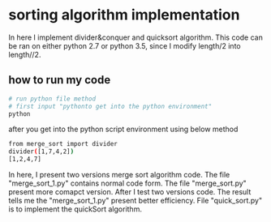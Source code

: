 # sorting algorithm implementation
In here I implement divider&conquer and quicksort algorithm. This code can be ran on either python 2.7 or python 3.5, since I modify length/2 into length//2.

## how to run my code 
```bash
# run python file method
# first input "pythonto get into the python environment"
python
```
after you get into the python script environment using below method
```bash
from merge_sort import divider
divider([1,7,4,2])
[1,2,4,7]
```
In here, I present two versions merge sort algorithm code. The file "merge_sort_1.py" contains normal code form. The file "merge_sort.py" present more comapct version. After I test two versions code. The result tells me the "merge_sort_1.py" present better efficiency.
File "quick_sort.py" is to implement the quickSort algorithm. 